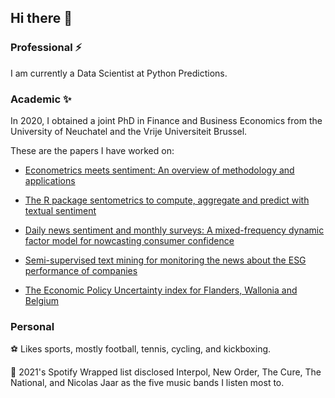 ## Hi there 👋

### Professional ⚡

I am currently a Data Scientist at Python Predictions.

### Academic ✨

In 2020, I obtained a joint PhD in Finance and Business Economics from the University of Neuchatel and the Vrije Universiteit Brussel. 

These are the papers I have worked on:

- [Econometrics meets sentiment: An overview of methodology and applications](https://doi.org/10.1111/joes.12370)

- [The R package sentometrics to compute, aggregate and predict with textual sentiment](https://doi.org/10.18637/jss.v099.i02)

- [Daily news sentiment and monthly surveys: A mixed-frequency dynamic factor model for nowcasting consumer confidence](https://www.nbb.be/en/articles/daily-news-sentiment-and-monthly-surveys-mixed-frequency-dynamic-factor-model-nowcasting)

- [Semi-supervised text mining for monitoring the news about the ESG performance of companies](https://link.springer.com/chapter/10.1007/978-3-030-66891-4_10)

- [The Economic Policy Uncertainty index for Flanders, Wallonia and Belgium](http://dx.doi.org/10.2139/ssrn.3580000)

### Personal

⚽ Likes sports, mostly football, tennis, cycling, and kickboxing.

🎸 2021's Spotify Wrapped list disclosed Interpol, New Order, The Cure, The National, and Nicolas Jaar as the five music bands I listen most to.
